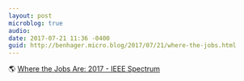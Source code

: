 ```yaml
---
layout: post
microblog: true
audio: 
date: 2017-07-21 11:36 -0400
guid: http://benhager.micro.blog/2017/07/21/where-the-jobs.html
---
```

🌎 [Where the Jobs Are: 2017 - IEEE Spectrum](http://spectrum.ieee.org/at-work/tech-careers/where-the-jobs-are-2017)
